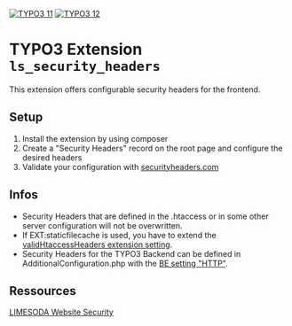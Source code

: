 [![TYPO3 11](https://img.shields.io/badge/TYPO3-11-orange.svg)](https://get.typo3.org/version/11)
[![TYPO3 12](https://img.shields.io/badge/TYPO3-12-orange.svg)](https://get.typo3.org/version/12)

# TYPO3 Extension `ls_security_headers`

This extension offers configurable security headers for the frontend.

## Setup

1. Install the extension by using composer
2. Create a "Security Headers" record on the root page and configure the desired headers
3. Validate your configuration with [securityheaders.com](https://securityheaders.com/)

## Infos

- Security Headers that are defined in the .htaccess or in some other server configuration will not be overwritten.
- If EXT:staticfilecache is used, you have to extend the [validHtaccessHeaders extension setting](https://github.com/lochmueller/staticfilecache/blob/master/ext_conf_template.txt#L14).
- Security Headers for the TYPO3 Backend can be defined in AdditionalConfiguration.php with the [BE setting "HTTP"](https://docs.typo3.org/m/typo3/reference-coreapi/11.5/en-us/Configuration/Typo3ConfVars/BE.html#http).

## Ressources

[LIMESODA Website Security](https://www.limesoda.com/leistungen/beratung-consulting/website-security)
